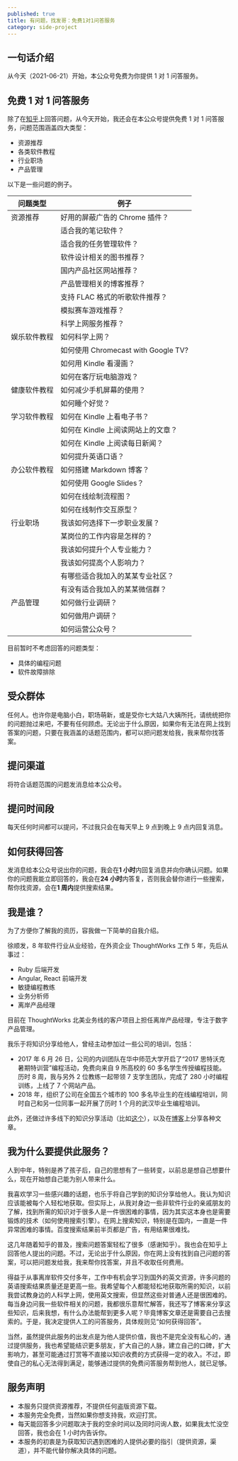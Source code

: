 ```yaml
---
published: true
title: 有问题，找发哥：免费1对1问答服务
category: side-project
---
```


## 一句话介绍

从今天（2021-06-21）开始，本公众号免费为你提供 1 对 1 问答服务。

## 免费 1 对 1 问答服务

除了在[知乎](https://www.zhihu.com/people/xu-shun-fa-68?utm_source=wechat_session&utm_medium=social&utm_oi=836692033744801792)上回答问题，从今天开始，我还会在本公众号提供免费 1 对 1 问答服务，问题范围涵盖四大类型：

- 资源推荐
- 各类软件教程
- 行业职场
- 产品管理

以下是一些问题的例子。

| 问题类型     | 例子                                |
| ------------ | ----------------------------------- |
| 资源推荐     | 好用的屏蔽广告的 Chrome 插件？      |
|              | 适合我的笔记软件？                  |
|              | 适合我的任务管理软件？              |
|              | 软件设计相关的图书推荐？            |
|              | 国内产品社区网站推荐？              |
|              | 产品管理相关的博客推荐？            |
|              | 支持 FLAC 格式的听歌软件推荐？      |
|              | 模拟赛车游戏推荐？                  |
|              | 科学上网服务推荐？                  |
| 娱乐软件教程 | 如何科学上网？                      |
|              | 如何使用 Chromecast with Google TV? |
|              | 如何用 Kindle 看漫画？              |
|              | 如何在客厅玩电脑游戏？              |
| 健康软件教程 | 如何减少手机屏幕的使用？            |
|              | 如何睡个好觉？                      |
| 学习软件教程 | 如何在 Kindle 上看电子书？          |
|              | 如何在 Kindle 上阅读网站上的文章？  |
|              | 如何在 Kindle 上阅读每日新闻？      |
|              | 如何提升英语口语？                  |
| 办公软件教程 | 如何搭建 Markdown 博客？            |
|              | 如何使用 Google Slides？            |
|              | 如何在线绘制流程图？                |
|              | 如何在线制作交互原型？              |
| 行业职场     | 我该如何选择下一步职业发展？        |
|              | 某岗位的工作内容是怎样的？          |
|              | 我该如何提升个人专业能力？          |
|              | 我该如何提高个人影响力？            |
|              | 有哪些适合我加入的某某专业社区？    |
|              | 有没有适合我加入的某某微信群？      |
| 产品管理     | 如何做行业调研？                    |
|              | 如何做用户调研？                    |
|              | 如何运营公众号？                    |

目前暂时不考虑回答的问题类型：

- 具体的编程问题
- 软件故障排除

## 受众群体

任何人。也许你是电脑小白，职场萌新，或是受你七大姑八大姨所托，请统统把你的问题抛过来吧，不要有任何顾虑。无论出于什么原因，如果你有无法在网上找到答案的问题，只要在我涵盖的话题范围内，都可以把问题发给我，我来帮你找答案。

## 提问渠道

将符合话题范围的问题发消息给本公众号。

## 提问时间段

每天任何时间都可以提问，不过我只会在每天早上 9 点到晚上 9 点内回复消息。

## 如何获得回答

发消息给本公众号说出你的问题，我会在**1 小时**内回复消息并向你确认问题。如果你的问题我能立即回答的，我会在**24 小时**内答复，否则我会替你进行一些搜索，帮你找资源，会在**1 周内**提供搜索结果。

## 我是谁？

为了方便你了解我的资历，容我做一下简单的自我介绍。

徐顺发，8 年软件行业从业经验，在外资企业 ThoughtWorks 工作 5 年，先后从事过：

- Ruby 后端开发
- Angular, React 前端开发
- 敏捷编程教练
- 业务分析师
- 离岸产品经理

目前在 ThoughtWorks 北美业务线的客户项目上担任离岸产品经理，专注于数字产品管理。

我乐于将知识分享给他人，曾经主动参加过一些公司的培训，包括：

- 2017 年 6 月 26 日，公司的内训团队在华中师范大学开启了“2017 思特沃克暑期特训营”编程活动，免费向来自 9 所高校的 60 多名学生传授编程技能。历时 8 周，我与另外 2 位教练一起带领 7 支学生团队，完成了 280 小时编程训练，上线了 7 个网站产品。
- 2018 年，组织了公司在全国五个城市的 100 多名毕业生的在线编程培训，同时自己和另一位同事一起开展了历时 1 个月的武汉毕业生编程培训。

此外，还做过许多线下的知识分享活动（比如[这个](https://goooooouwa.github.io/assets/download/2020-09-18-shi-jie-li-shi-session-script.html#2)），以及在[博客](https://goooooouwa.github.io/)上分享各种文章。

## 我为什么要提供此服务？

人到中年，特别是养了孩子后，自己的思想有了一些转变，以前总是想自己想要什么，现在开始想自己能为别人带来什么。

我喜欢学习一些感兴趣的话题，也乐于将自己学到的知识分享给他人。我认为知识应该能被每个人轻松地获取。但实际上，从我对身边一些非软件行业的亲戚朋友的了解，找到所需的知识对于很多人是一件很困难的事情，因为其实这本身也是需要锻炼的技术（如何使用搜索引擎）。在网上搜索知识，特别是在国内，一直是一件异常困难的事情。百度搜索结果前半页都是广告，有用结果很难找。

这几年随着知乎的普及，搜索问题答案轻松了很多（感谢知乎）。我也会在知乎上回答他人提出的问题。不过，无论出于什么原因，你在网上没有找到自己问题的答案，可以把问题发给我，我来帮你找答案，并且不收取任何费用。

得益于从事离岸软件交付多年，工作中有机会学习到国外的英文资源，许多问题的英语搜索结果质量还是更高一些。我希望每个人都能轻松地获取所需的知识，以前我尝试教身边的人科学上网，使用英文搜索，但显然这些对普通人还是很困难的。每当身边问我一些软件相关的问题，我都很乐意帮忙解答，我还写了博客来分享这些知识，后来我想，有什么办法能帮到更多人呢？毕竟博客文章还是需要自己去搜索的。于是，我决定提供人工的问答服务，具体规则见“如何获得回答”。

当然，虽然提供此服务的出发点是为他人提供价值，我也不是完全没有私心的，通过提供服务，我也希望能结识更多朋友，扩大自己的人脉，建立自己的口碑，扩大影响力，甚至可能通过打赏等不直接以知识收费的方式获得一定的收入。不过，即使自己的私心无法得到满足，能够通过提供的免费问答服务帮到他人，就已足够。

## 服务声明

- 本服务只提供资源推荐，不提供任何盗版资源下载。
- 本服务完全免费，当然如果你想支持我，欢迎打赏。
- 每天能回答多少问题取决于我的空余时间以及同时问询人数，如果我太忙没空回答，我也会在 1 小时内告诉你。
- 本服务的初衷是为获取知识遇到困难的人提供必要的指引（提供资源，渠道），并不能代替你解决具体的问题。
